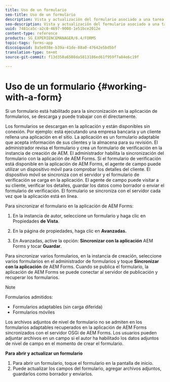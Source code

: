 ```yaml
---
title: Uso de un formulario
seo-title: Uso de un formulario
description: Vista y actualización del formulario asociado a una tarea o punto de inicio en la aplicación de AEM Forms
seo-description: Vista y actualización del formulario asociado a una tarea o punto de inicio en la aplicación de AEM Forms
uuid: 7481ca5c-a2c0-4697-9008-1e51bce2012e
content-type: reference
products: SG_EXPERIENCEMANAGER/6.4/FORMS
topic-tags: forms-app
discoiquuid: 8a5e038e-b39a-41de-88a0-47642e5bd5bf
translation-type: tm+mt
source-git-commit: f13d358a6508da5813186ed61f959f7a84e6c19f

---
```



# Uso de un formulario {#working-with-a-form}

Si un formulario está habilitado para la sincronización en la aplicación de formularios, se descarga y puede trabajar con él directamente.

Los formularios se descargan en la aplicación y están disponibles sin conexión. Por ejemplo: está ejecutando una empresa bancaria y un cliente rellena una aplicación en el sitio. La aplicación es un formulario adaptable que acepta información de sus clientes y la almacena para su revisión. El administrador revisa el formulario y crea un formulario de verificación en la instancia de creación de AEM. El administrador habilita la sincronización del formulario con la aplicación de AEM Forms. Si el formulario de verificación está disponible en la aplicación de AEM Forms, el agente de campo puede utilizar un dispositivo móvil para comprobar los detalles del cliente. El dispositivo móvil se sincroniza con el servidor y el formulario de verificación se carga en la aplicación. El agente de campo puede visitar a su cliente, verificar los detalles, guardar los datos como borrador o enviar el formulario de verificación. El formulario se sincroniza con el servidor cada vez que la aplicación está en línea.

Para sincronizar el formulario en la aplicación de AEM Forms:

1. En la instancia de autor, seleccione un formulario y haga clic en Propiedades **de Vista**.

1. En la página de propiedades, haga clic en **Avanzadas.**
1. En Avanzadas, active la opción: **Sincronizar con la aplicación** AEM Forms y tocar **Guardar**.

Para sincronizar varios formularios, en la instancia de creación, seleccione varios formularios en el administrador de formularios y toque **Sincronizar con la aplicación** de AEM Forms. Cuando se publica el formulario, la aplicación de AEM Forms se puede conectar al servidor de publicación y recuperar los formularios.

>[!NOTE]
>
>Formularios admitidos:
>
>* Formularios adaptables (sin carga diferida)
>* Formularios móviles
>
>
Los archivos adjuntos de nivel de formulario no se admiten en los formularios adaptables recuperados en la aplicación de AEM Forms sincronizados con el servidor OSGi de AEM Forms. Los usuarios pueden adjuntar archivos en un campo si el autor ha habilitado los datos adjuntos de nivel de campo en el momento de crear el formulario.

**Para abrir y actualizar un formulario**

1. Para abrir un formulario, toque el formulario en la pantalla de inicio.
1. Puede actualizar los campos del formulario, agregar archivos adjuntos, guardarlos como borrador y enviarlos.
